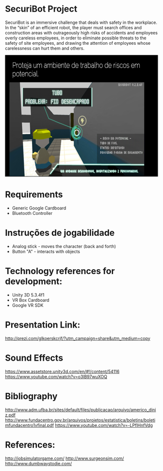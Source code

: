 # SecuriBot Project
SecuriBot is an immersive challenge that deals with safety in the workplace. In the “skin” of an efficient robot, the player must search offices and construction areas with outrageously high risks of accidents and employees overly careless employees, in order to eliminate possible threats to the safety of site employees, and drawing the attention of employees whose carelessness can hurt them and others. 

<img src="./sample.png" height="400">

# Requirements
- Generic Google Cardboard
- Bluetooth Controller

# Instruções de jogabilidade
- Analog stick - moves the character (back and forth)
- Button "A" - interacts with objects

# Technology references for development:
- Unity 3D 5.3.4f1
- VR Box Cardboard
- Google VR SDK

# Presentation Link:
http://prezi.com/glkoerskcrjf/?utm_campaign=share&utm_medium=copy

# Sound Effects
https://www.assetstore.unity3d.com/en/#!/content/54116
https://www.youtube.com/watch?v=o3lB97wuXOQ

# Bibliography
http://www.adm.ufba.br/sites/default/files/publicacao/arquivo/americo_diniz.pdf
http://www.fundacentro.gov.br/arquivos/projetos/estatistica/boletins/boletimfundacentro1vfinal.pdf
https://www.youtube.com/watch?v=-LPflHnfVdg

# References:
http://jobsimulatorgame.com/
http://www.surgeonsim.com/
http://www.dumbwaystodie.com/
